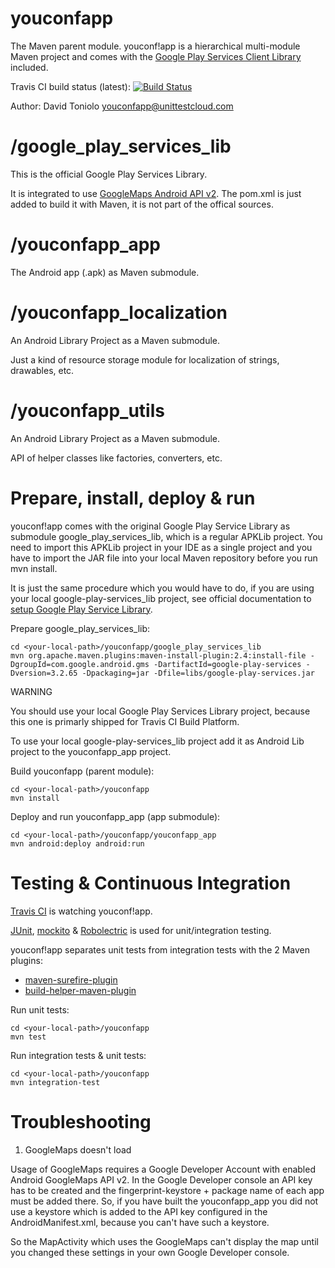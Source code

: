 youconfapp
==========

The Maven parent module. youconf!app is a hierarchical multi-module Maven project and comes with the 
[Google Play Services Client Library](http://developer.android.com/google/play-services/index.html) included.

Travis CI build status (latest): [![Build Status](https://travis-ci.org/davidtoniolo/youconfapp.png?branch=master)](https://travis-ci.org/davidtoniolo/youconfapp)

Author: David Toniolo <youconfapp@unittestcloud.com>


/google_play_services_lib
=========================

This is the official Google Play Services Library.

It is integrated to use [GoogleMaps Android API v2](https://developers.google.com/maps/documentation/android).
The pom.xml is just added to build it with Maven, it is not part of the offical sources.


/youconfapp_app
===============

The Android app (.apk) as Maven submodule.


/youconfapp_localization
========================

An Android Library Project as a Maven submodule.

Just a kind of resource storage module for localization of strings, drawables, etc.


/youconfapp_utils
=================

An Android Library Project as a Maven submodule.

API of helper classes like factories, converters, etc.


Prepare, install, deploy & run
==============================

youconf!app comes with the original Google Play Service Library as submodule google_play_services_lib, which is
a regular APKLib project. You need to import this APKLib project in your IDE as a single project and you have to import
the JAR file into your local Maven repository before you run mvn install.

It is just the same procedure which you would have to do, if you are using your local google-play-services_lib project,
see official documentation to [setup Google Play Service Library](http://developer.android.com/google/play-services/setup.html).

Prepare google_play_services_lib:

	cd <your-local-path>/youconfapp/google_play_services_lib
	mvn org.apache.maven.plugins:maven-install-plugin:2.4:install-file -DgroupId=com.google.android.gms -DartifactId=google-play-services -Dversion=3.2.65 -Dpackaging=jar -Dfile=libs/google-play-services.jar

WARNING
 
You should use your local Google Play Services Library project, because this one is primarly shipped for Travis CI Build Platform.

To use your local google-play-services_lib project add it as Android Lib project to the youconfapp_app project.


Build youconfapp (parent module):

	cd <your-local-path>/youconfapp
	mvn install

Deploy and run youconfapp_app (app submodule):

	cd <your-local-path>/youconfapp/youconfapp_app
	mvn android:deploy android:run


Testing & Continuous Integration
================================

[Travis CI](https://travis-ci.org/davidtoniolo/youconfapp) is watching youconf!app.

[JUnit](http://junit.org), [mockito](https://code.google.com/p/mockito) & [Robolectric](https://github.com/robolectric/robolectric) is used for unit/integration testing.

youconf!app separates unit tests from integration tests with the 2 Maven plugins:

* [maven-surefire-plugin](http://maven.apache.org/surefire/maven-surefire-plugin)
* [build-helper-maven-plugin](http://mojo.codehaus.org/build-helper-maven-plugin)


Run unit tests:

	cd <your-local-path>/youconfapp
	mvn test

Run integration tests & unit tests:

	cd <your-local-path>/youconfapp
	mvn integration-test


Troubleshooting
===============

1. GoogleMaps doesn't load

Usage of GoogleMaps requires a Google Developer Account with enabled Android GoogleMaps API v2. In the Google Developer console an API key
has to be created and the fingerprint-keystore + package name of each app must be added there. So, if you have built the youconfapp_app you 
did not use a keystore which is added to the API key configured in the AndroidManifest.xml, because you can't have such a keystore.

So the MapActivity which uses the GoogleMaps can't display the map until you changed these settings in your own Google Developer console.